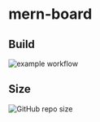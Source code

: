 # mern-board

## Build
![example workflow](https://github.com/bozzaccio/mern-board/actions/workflows/node-integration.yml/badge.svg)

## Size
![GitHub repo size](https://img.shields.io/github/repo-size/bozzaccio/mern-board)
